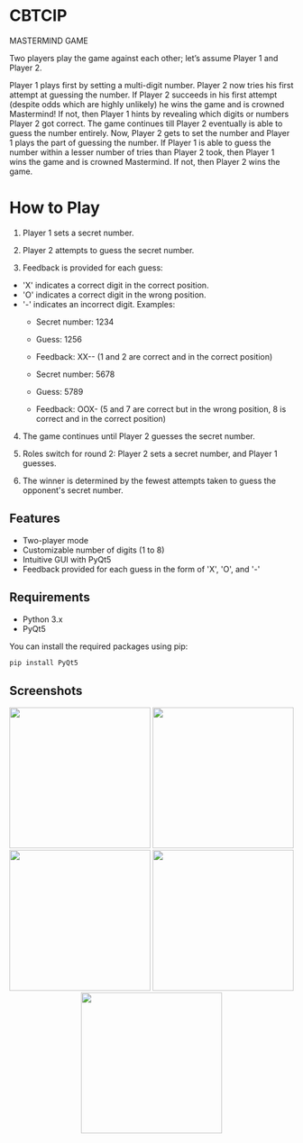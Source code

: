# CBTCIP
MASTERMIND GAME

Two players play the game against each other; let’s assume Player 1 and Player 2.

Player 1 plays first by setting a multi-digit number.
Player 2 now tries his first attempt at guessing the number.
If Player 2 succeeds in his first attempt (despite odds which are highly unlikely) he wins the game and is crowned Mastermind! If not, then Player 1 hints by revealing which digits or numbers Player 2 got correct.
The game continues till Player 2 eventually is able to guess the number entirely.
Now, Player 2 gets to set the number and Player 1 plays the part of guessing the number.
If Player 1 is able to guess the number within a lesser number of tries than Player 2 took, then Player 1 wins the game and is crowned Mastermind.
If not, then Player 2 wins the game.

# How to Play
1. Player 1 sets a secret number.

2. Player 2 attempts to guess the secret number.

3. Feedback is provided for each guess:

- 'X' indicates a correct digit in the correct position.
- 'O' indicates a correct digit in the wrong position.
- '-' indicates an incorrect digit.
  Examples:
  * Secret number: 1234
  * Guess: 1256
  * Feedback: XX-- (1 and 2 are correct and in the correct position)

  * Secret number: 5678
  * Guess: 5789
  * Feedback: OOX- (5 and 7 are correct but in the wrong position, 8 is correct and in the correct position)
4. The game continues until Player 2 guesses the secret number.

5. Roles switch for round 2: Player 2 sets a secret number, and Player 1 guesses.

6. The winner is determined by the fewest attempts taken to guess the opponent's secret number.

## Features

- Two-player mode
- Customizable number of digits (1 to 8)
- Intuitive GUI with PyQt5
- Feedback provided for each guess in the form of 'X', 'O', and '-'

## Requirements

- Python 3.x
- PyQt5

You can install the required packages using pip:

```sh
pip install PyQt5

```
## Screenshots 
<p align="center">
  <img src="Screenshot 1.png" width="250" />
  <img src="Screenshot 2.png" width="250" />
  <img src="Screenshot 3.png" width="250" />  
  <img src="Screenshot 4.png" width="250" />
  <img src="Screenshot 5.png" width="250" />
</p>


